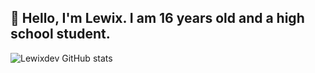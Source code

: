 ## 👋 Hello, I'm Lewix. I am 16 years old and a high school student.



![Lewixdev GitHub stats](https://github-readme-stats.vercel.app/api?username=lewixdev&show_icons=true&bg_color=000000&title_color=FFFFFF&text_color=adb5bd&icon_color=D6D6D6&border_radius=10&show_icons=true&hide_border=true&hide=issues&hide_title=true&include_all_commits=true&count_private=true)


